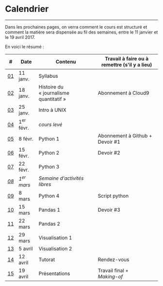 # Calendrier

-----

Dans les prochaines pages, on verra comment le cours est structuré et comment la matière sera dispensée au fil des semaines, entre le 11 janvier et le 19 avril 2017.

En voici le résumé&nbsp;:

| # | Date | Contenu | Travail à faire ou à remettre (s'il y a lieu) |
|---|---|---|---|
| [01](/semaine-01---syllabus.md)| 11 janv. | Syllabus | |
| [02](/semaine-02---histoire.md)| 18 janv. | Histoire du «&nbsp;journalisme quantitatif&nbsp;»| Abonnement à Cloud9|
| [03](/semaine-03---unix.md)| 25 janv. | Intro à UNIX | |
| [04](/semaine-04---cours-leve.md)| 1<sup>er</sup> févr. | *cours levé* | |
| [05](/semaine-05---python-1.md)| 8 févr. | Python 1 | Abonnement à Github + Devoir #1 |
| [06](/semaine-06---python-2.md)| 15 févr. | Python 2 | Devoir #2 |
| [07](/semaine-07---python-3.md)| 22 févr. | Python 3  | |
| [*08*](/semaine-08---relâche.md)| *1<sup>er</sup> mars* | *Semaine d'activités libres*| |
| [09](/semaine-09---python-4.md)| 8 mars | Python 4 | Script python |
| [10](/semaine-10---pandas-1.md)| 15 mars | Pandas 1 | Devoir #3 |
| [11](/semaine-11---pandas-2.md)| 22 mars | Pandas 2  | |
| [12](/semaine-12---visualisation-1.md)| 29 mars | Visualisation 1 | |
| [13](/semaine-13---visualisation-2.md)| 5 avril | Visualisation 2 | |
| [14](/semaine-14---tutorat.md)| 12 avril | Tutorat | Rendez-vous |
| [15](/semaine-15---présentations.md)| 19 avril | Présentations | Travail final +<br>*Making-of*|
